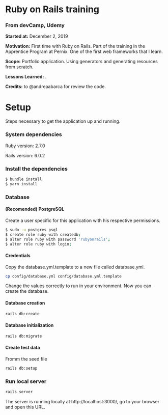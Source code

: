 # Ruby on Rails training

### From devCamp, Udemy

**Started at:** December 2, 2019

**Motivation:** First time with Ruby on Rails. Part of the training in the Apprentice Program at Pernix. One of the first web frameworks that I learn.

**Scope:** Portfolio application. Using generators and generating resources from scratch.

**Lessons Learned:** .

**Credits:** to @andreaabarca for review the code.

# Setup
Steps necessary to get the application up and running.

### System dependencies
Ruby version: 2.7.0

Rails version: 6.0.2

### Install the dependencies
```bash
$ bundle install
$ yarn install
```

### Database

#### (Recomended) PostgreSQL
Create a user specific for this application with his respective permissions.

```bash
$ sudo -u postgres psql
$ create role ruby with createdb;
$ alter role ruby with password 'rubyonrails';
$ alter role ruby with login;
```

#### Credentials
Copy the database.yml.template to a new file called database.yml.
```bash
cp config/database.yml config/database.yml.template
```

Change the values correctly to run in your environment. Now you can create the database.

#### Database creation
```bash
rails db:create
```

#### Database initialization
```bash
rails db:migrate
```

#### Create test data
Fromm the seed file
```bash
rails db:setup
```

### Run local server
```bash
rails server
```

The server is running locally at http://localhost:3000/, go to your browser and open this URL.
